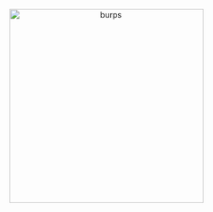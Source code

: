 <p align="center"> <img width="350" src="https://file.garden/ZeQWIBqOoVX2psSC/%E8%A3%8F%E9%82%A3%E5%9C%AD%E2%97%BE%EF%B8%8FKEI%20URANA%20(@KEI_URANA)%20on%20X.jpeg" alt="burps">

<p align="center">
